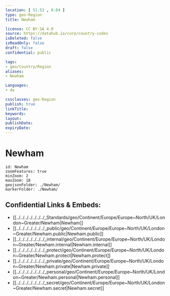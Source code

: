 ```yaml
---
location: [ 51.53 , 0.04 ] 
type: geo-Region
title: Newham

license: CC BY-SA 4.0
source: https://datahub.io/core/country-codes
isDeleted: false
isReadOnly: false
draft: false
confidential: public

tags:
- geo/Country/Region
aliases:
- Newham

Languages:
- de

cssclasses: geo-Region
publish: true
linkTitle: 
keywords: 
layout: 
publishDate: 
expiryDate: 
---
```


# Newham

```leaflet
id: Newham
zoomFeatures: true 
minZoom: 2 
maxZoom: 18
geojsonFolder: ./Newham/
markerFolder: ./Newham/
```


## Confidential Links & Embeds: 
- [[../../../../../../../_Standards/geo/Continent/Europe/Europe~North/UK/London~Greater/Newham|Newham]] 
- [[../../../../../../../_public/geo/Continent/Europe/Europe~North/UK/London~Greater/Newham.public|Newham.public]] 
- [[../../../../../../../_internal/geo/Continent/Europe/Europe~North/UK/London~Greater/Newham.internal|Newham.internal]] 
- [[../../../../../../../_protect/geo/Continent/Europe/Europe~North/UK/London~Greater/Newham.protect|Newham.protect]] 
- [[../../../../../../../_private/geo/Continent/Europe/Europe~North/UK/London~Greater/Newham.private|Newham.private]] 
- [[../../../../../../../_personal/geo/Continent/Europe/Europe~North/UK/London~Greater/Newham.personal|Newham.personal]] 
- [[../../../../../../../_secret/geo/Continent/Europe/Europe~North/UK/London~Greater/Newham.secret|Newham.secret]] 

